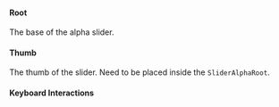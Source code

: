 #### Root

The base of the alpha slider.

<PropsTable :data="[
{
'name': 'as',
'description': '<p>The element or component this component should render as. Can be overwrite by <code>asChild</code></p>\n',
'type': 'AsTag | Component',
'required': false,
'default': '\'div\''
},
{
'name': 'asChild',
'description': '<p>Change the default rendered element for the one passed as a child, merging their props and behavior.</p>\n<p>Read the <a href=\'https://www.radix-vue.com/guides/composition.html\'>Radix-vue composition</a> guide for more details.</p>\n',
'type': 'boolean',
'required': false
},
{
'name': 'orientation',
'description': '<p> The orientation of the slider.</p>\n',
'type': 'horizontal | vertical',
'required': false,
'default': 'horizontal'
},
{
'name': 'disabled',
'description': '<p>When <code>true</code>, prevents the user from interacting with the slider.</p>\n',
'type': 'boolean',
'required': false,
},
{
'name': 'hideBackground',
'description': '<p>Show carret background if alpha is <code>true</code>.</p>\n',
'type': 'boolean',
'required': false,
'default': 'false'
},
]" />

#### Thumb

The thumb of the slider.
Need to be placed inside the `SliderAlphaRoot`.

<PropsTable :data="[
{
'name': 'as',
'description': '<p>The element or component this component should render as. Can be overwrite by <code>asChild</code></p>\n',
'type': 'AsTag | Component',
'required': false,
'default': '\'span\''
},
{
'name': 'asChild',
'description': '<p>Change the default rendered element for the one passed as a child, merging their props and behavior.</p>\n<p>Read the <a href=\'https://www.radix-vue.com/guides/composition.html\'>Radix-vue composition</a> guide for more details.</p>\n',
'type': 'boolean',
'required': false
},
]" />

#### Keyboard Interactions

<KeyboardTable
:data="[
{
keys: ['ArrowRight'],
description: '<span> Increments/decrements by the <Code>step</Code> value depending on <Code>orientation</Code>. </span>',
},
{
keys: ['ArrowLeft'],
description: '<span> Increments/decrements by the <Code>step</Code> value depending on <Code>orientation</Code>. </span>',
},
{
keys: ['ArrowUp'],
description: '<span> Increases the value by the <Code>step</Code> amount. </span>',
},
{
keys: ['ArrowDown'],
description: '<span> Decreases the value by the <Code>step</Code> amount. </span>',
},
{
keys: ['PageUp'],
description: '<span> Increases the value by a larger <Code>step</Code>. </span>',
},
{
keys: ['PageDown'],
description: '<span> Decreases the value by a larger <Code>step</Code>. </span>',
},
{
keys: ['Shift + ArrowUp'],
description: '<span> Increases the value by a larger <Code>step</Code>. </span>',
},
{
keys: ['Shift + ArrowDown'],
description: '<span> Decreases the value by a larger <Code>step</Code>. </span>',
},
{
keys: ['Home'],
description: 'Sets the value to its minimum.',
},
{
keys: ['End'],
description: 'Sets the value to its maximum.',
},
]"
/>

